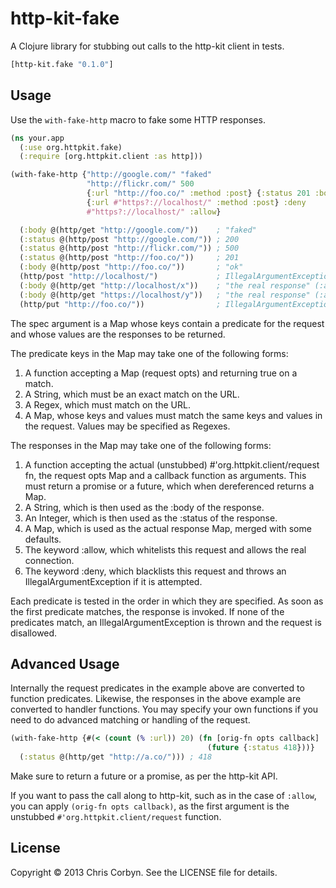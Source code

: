 # http-kit-fake

A Clojure library for stubbing out calls to the http-kit client in tests.

``` clojure
[http-kit.fake "0.1.0"]
```

## Usage

Use the `with-fake-http` macro to fake some HTTP responses.

``` clojure
(ns your.app
  (:use org.httpkit.fake)
  (:require [org.httpkit.client :as http]))

(with-fake-http {"http://google.com/" "faked"
                 "http://flickr.com/" 500
                 {:url "http://foo.co/" :method :post} {:status 201 :body "ok"}
                 {:url #"https?://localhost/" :method :post} :deny
                 #"https?://localhost/" :allow}

  (:body @(http/get "http://google.com/"))    ; "faked"
  (:status @(http/post "http://google.com/")) ; 200
  (:status @(http/post "http://flickr.com/")) ; 500
  (:status @(http/post "http://foo.co/"))     ; 201
  (:body @(http/post "http://foo.co/"))       ; "ok"
  (http/post "http://localhost/")             ; IllegalArgumentException (:deny)
  (:body @(http/get "http://localhost/x"))    ; "the real response" (:allow)
  (:body @(http/get "https://localhost/y"))   ; "the real response" (:allow)
  (http/put "http://foo.co/"))                ; IllegalArgumentException
```

The spec argument is a Map whose keys contain a predicate for the request and
whose values are the responses to be returned.

The predicate keys in the Map may take one of the following forms:

  1. A function accepting a Map (request opts) and returning true on a match.
  2. A String, which must be an exact match on the URL.
  3. A Regex, which must match on the URL.
  4. A Map, whose keys and values must match the same keys and values in the
     request. Values may be specified as Regexes.

The responses in the Map may take one of the following forms:

  1. A function accepting the actual (unstubbed) #'org.httpkit.client/request
     fn, the request opts Map and a callback function as arguments. This must
     return a promise or a future, which when dereferenced returns a Map.
  2. A String, which is then used as the :body of the response.
  3. An Integer, which is then used as the :status of the response.
  4. A Map, which is used as the actual response Map, merged with some
     defaults.
  5. The keyword :allow, which whitelists this request and allows the real
     connection.
  6. The keyword :deny, which blacklists this request and throws an
     IllegalArgumentException if it is attempted.

Each predicate is tested in the order in which they are specified. As soon as
the first predicate matches, the response is invoked. If none of the
predicates match, an IllegalArgumentException is thrown and the request is
disallowed.

## Advanced Usage

Internally the request predicates in the example above are converted to
function predicates. Likewise, the responses in the above example are
converted to handler functions. You may specify your own functions if you need
to do advanced matching or handling of the request.

``` clojure
(with-fake-http {#(< (count (% :url)) 20) (fn [orig-fn opts callback]
                                            (future {:status 418}))}
  (:status @(http/get "http://a.co/"))) ; 418
```

Make sure to return a future or a promise, as per the http-kit API.

If you want to pass the call along to http-kit, such as in the case of
`:allow`, you can apply `(orig-fn opts callback)`, as the first argument is
the unstubbed `#'org.httpkit.client/request` function.

## License

Copyright © 2013 Chris Corbyn. See the LICENSE file for details.

